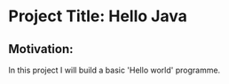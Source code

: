 # Project Title: Hello Java

## Motivation: 
In this project I will build a basic 'Hello world' programme. <br />
